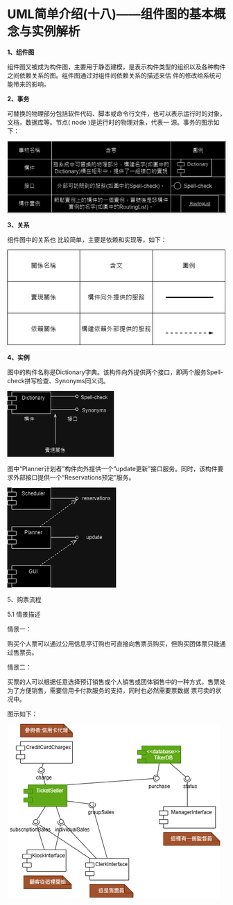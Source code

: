 # UML简单介绍(十八)——组件图的基本概念与实例解析
**1、组件图**

组件图又被成为构件图，主要用于静态建模，是表示构件类型的组织以及各种构件之间依赖关系的图。组件图通过对组件间依赖关系的描述来估
件的修改给系统可能带来的影响。

**2、事务**

可替换的物理部分包括软件代码、脚本或命令行文件，也可以表示运行时的对象，文档，数据库等。节点( node )是运行时的物理对象，代表一
源。事务的图示如下：

![image](https://github.com/rekcahtsebeht/SM/blob/main/1.drawio.png)

**3、关系**

组件图中的关系也 比较简单，主要是依赖和实现等，如下：

![image](https://github.com/rekcahtsebeht/SM/blob/main/2.drawio.png)

**4、实例**

图中的构件名称是Dictionary字典。该构件向外提供两个接口，即两个服务Spell-check拼写检查、Synonyms同义词。

![image](https://github.com/rekcahtsebeht/SM/blob/main/3.drawio.png)

图中“Planner计划者”构件向外提供一个“update更新”接口服务。同时，该构件要求外部接口提供一个“Reservations预定”服务。

![image](https://github.com/rekcahtsebeht/SM/blob/main/4.drawio.png)

5、购票流程

5.1 情景描述

情景一：

购买个人票可以通过公用信息亭订购也可直接向售票员购买，但购买团体票只能通过售票员。

情景二：

买票的人可以根据任意选择预订销售或个人销售或团体销售中的一种方式，售票处为了方便销售，需要信用卡付款服务的支持，同时也必然需要票数据
票可卖的状况中。

图示如下：

![image](https://github.com/rekcahtsebeht/SM/blob/main/5.drawio.png)
